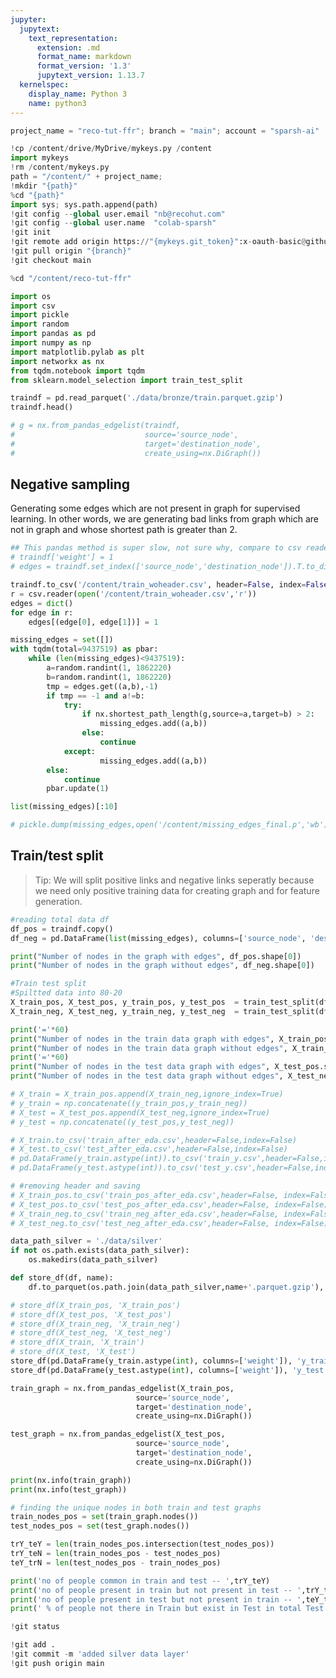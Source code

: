 ```yaml
---
jupyter:
  jupytext:
    text_representation:
      extension: .md
      format_name: markdown
      format_version: '1.3'
      jupytext_version: 1.13.7
  kernelspec:
    display_name: Python 3
    name: python3
---
```


```python id="-p45xus_9Lxv"
project_name = "reco-tut-ffr"; branch = "main"; account = "sparsh-ai"
```

```python id="D03Mx8Df9Lx1"
!cp /content/drive/MyDrive/mykeys.py /content
import mykeys
!rm /content/mykeys.py
path = "/content/" + project_name; 
!mkdir "{path}"
%cd "{path}"
import sys; sys.path.append(path)
!git config --global user.email "nb@recohut.com"
!git config --global user.name  "colab-sparsh"
!git init
!git remote add origin https://"{mykeys.git_token}":x-oauth-basic@github.com/"{account}"/"{project_name}".git
!git pull origin "{branch}"
!git checkout main
```

```python colab={"base_uri": "https://localhost:8080/"} id="Yky_7jNfJb70" executionInfo={"status": "ok", "timestamp": 1627746452144, "user_tz": -330, "elapsed": 6, "user": {"displayName": "Sparsh Agarwal", "photoUrl": "", "userId": "13037694610922482904"}} outputId="bd7c60e1-4d10-4a3b-f798-ebb20518e110"
%cd "/content/reco-tut-ffr"
```

```python id="KpOfQQp7_-i9"
import os
import csv
import pickle
import random
import pandas as pd
import numpy as np
import matplotlib.pylab as plt
import networkx as nx
from tqdm.notebook import tqdm
from sklearn.model_selection import train_test_split
```

```python colab={"base_uri": "https://localhost:8080/", "height": 204} id="R1hSHYa2gDQd" executionInfo={"status": "ok", "timestamp": 1627746559694, "user_tz": -330, "elapsed": 3345, "user": {"displayName": "Sparsh Agarwal", "photoUrl": "", "userId": "13037694610922482904"}} outputId="c457e714-65f7-4da6-88d4-8be1f75964dc"
traindf = pd.read_parquet('./data/bronze/train.parquet.gzip')
traindf.head()
```

```python id="e1uJV_b-B5Fq"
# g = nx.from_pandas_edgelist(traindf,
#                             source='source_node',
#                             target='destination_node',
#                             create_using=nx.DiGraph())
```

<!-- #region id="ieCAEYAVcXNM" -->
## Negative sampling
<!-- #endregion -->

<!-- #region id="m2pnbqRnhWkA" -->
Generating some edges which are not present in graph for supervised learning. In other words, we are generating bad links from graph which are not in graph and whose shortest path is greater than 2.
<!-- #endregion -->

```python id="wUHegz-DKajY"
## This pandas method is super slow, not sure why, compare to csv reader method
# traindf['weight'] = 1
# edges = traindf.set_index(['source_node','destination_node']).T.to_dict('records')[0]

traindf.to_csv('/content/train_woheader.csv', header=False, index=False)
r = csv.reader(open('/content/train_woheader.csv','r'))
edges = dict()
for edge in r:
    edges[(edge[0], edge[1])] = 1
```

```python colab={"base_uri": "https://localhost:8080/", "height": 66, "referenced_widgets": ["1f19e5db128845538e461b252bb0f41a", "edf0536c75eb468eb8ce127eddba4eef", "996cb19e772e4d899d5cd6c730380678", "4dbc176c0dd643aab2e0a7c424968727", "c524412c214b4d1fa8a93921e872ecd8", "b1a707ed44f84873908d37012373618d", "0b02f599f4444309b046801d279889a2", "36ac171d4fd8493596f9f2af056ef454"]} id="LUOab04oEinm" executionInfo={"status": "ok", "timestamp": 1627746652870, "user_tz": -330, "elapsed": 64047, "user": {"displayName": "Sparsh Agarwal", "photoUrl": "", "userId": "13037694610922482904"}} outputId="55391178-0ca8-486a-b04b-6eb79378126d"
missing_edges = set([])
with tqdm(total=9437519) as pbar:
    while (len(missing_edges)<9437519):
        a=random.randint(1, 1862220)
        b=random.randint(1, 1862220)
        tmp = edges.get((a,b),-1)
        if tmp == -1 and a!=b:
            try:
                if nx.shortest_path_length(g,source=a,target=b) > 2: 
                    missing_edges.add((a,b))
                else:
                    continue  
            except:  
                    missing_edges.add((a,b))              
        else:
            continue
        pbar.update(1)
```

```python colab={"base_uri": "https://localhost:8080/"} id="PsgRA60dLpcr" executionInfo={"status": "ok", "timestamp": 1627745383641, "user_tz": -330, "elapsed": 1493, "user": {"displayName": "Sparsh Agarwal", "photoUrl": "", "userId": "13037694610922482904"}} outputId="a05df7dc-c078-45f9-fc4c-ff4641b20298"
list(missing_edges)[:10]
```

```python id="La0hfDv3IJ1G"
# pickle.dump(missing_edges,open('/content/missing_edges_final.p','wb'))
```

<!-- #region id="vcIK4mX1bP8A" -->
## Train/test split
<!-- #endregion -->

<!-- #region id="Xm8UdKXzlpUx" -->
> Tip: We will split positive links and negative links seperatly because we need only positive training data for creating graph and for feature generation.
<!-- #endregion -->

```python colab={"base_uri": "https://localhost:8080/"} id="e_V7--QpL393" executionInfo={"status": "ok", "timestamp": 1627746671634, "user_tz": -330, "elapsed": 18784, "user": {"displayName": "Sparsh Agarwal", "photoUrl": "", "userId": "13037694610922482904"}} outputId="e846c7cc-0276-4fb6-87af-a24158ef6461"
#reading total data df
df_pos = traindf.copy()
df_neg = pd.DataFrame(list(missing_edges), columns=['source_node', 'destination_node'])

print("Number of nodes in the graph with edges", df_pos.shape[0])
print("Number of nodes in the graph without edges", df_neg.shape[0])
```

```python colab={"base_uri": "https://localhost:8080/"} id="fM1fiUw7MWiO" executionInfo={"status": "ok", "timestamp": 1627746674533, "user_tz": -330, "elapsed": 2903, "user": {"displayName": "Sparsh Agarwal", "photoUrl": "", "userId": "13037694610922482904"}} outputId="24ac8a60-d518-432d-a867-2cb3a9d2d8d7"
#Train test split 
#Spiltted data into 80-20
X_train_pos, X_test_pos, y_train_pos, y_test_pos  = train_test_split(df_pos,np.ones(len(df_pos)),test_size=0.2, random_state=9)
X_train_neg, X_test_neg, y_train_neg, y_test_neg  = train_test_split(df_neg,np.zeros(len(df_neg)),test_size=0.2, random_state=9)

print('='*60)
print("Number of nodes in the train data graph with edges", X_train_pos.shape[0],"=",y_train_pos.shape[0])
print("Number of nodes in the train data graph without edges", X_train_neg.shape[0],"=", y_train_neg.shape[0])
print('='*60)
print("Number of nodes in the test data graph with edges", X_test_pos.shape[0],"=",y_test_pos.shape[0])
print("Number of nodes in the test data graph without edges", X_test_neg.shape[0],"=",y_test_neg.shape[0])
```

```python id="_kyuwJfQOogb"
# X_train = X_train_pos.append(X_train_neg,ignore_index=True)
# y_train = np.concatenate((y_train_pos,y_train_neg))
# X_test = X_test_pos.append(X_test_neg,ignore_index=True)
# y_test = np.concatenate((y_test_pos,y_test_neg)) 

# X_train.to_csv('train_after_eda.csv',header=False,index=False)
# X_test.to_csv('test_after_eda.csv',header=False,index=False)
# pd.DataFrame(y_train.astype(int)).to_csv('train_y.csv',header=False,index=False)
# pd.DataFrame(y_test.astype(int)).to_csv('test_y.csv',header=False,index=False)
```

```python id="ykWX_MMYMcgc"
# #removing header and saving
# X_train_pos.to_csv('train_pos_after_eda.csv',header=False, index=False)
# X_test_pos.to_csv('test_pos_after_eda.csv',header=False, index=False)
# X_train_neg.to_csv('train_neg_after_eda.csv',header=False, index=False)
# X_test_neg.to_csv('test_neg_after_eda.csv',header=False, index=False)

data_path_silver = './data/silver'
if not os.path.exists(data_path_silver):
    os.makedirs(data_path_silver)

def store_df(df, name):
    df.to_parquet(os.path.join(data_path_silver,name+'.parquet.gzip'), compression='gzip')

# store_df(X_train_pos, 'X_train_pos')
# store_df(X_test_pos, 'X_test_pos')
# store_df(X_train_neg, 'X_train_neg')
# store_df(X_test_neg, 'X_test_neg')
# store_df(X_train, 'X_train')
# store_df(X_test, 'X_test')
store_df(pd.DataFrame(y_train.astype(int), columns=['weight']), 'y_train')
store_df(pd.DataFrame(y_test.astype(int), columns=['weight']), 'y_test')
```

```python id="GOR0YVOMM-D8"
train_graph = nx.from_pandas_edgelist(X_train_pos,
                            source='source_node',
                            target='destination_node',
                            create_using=nx.DiGraph())

test_graph = nx.from_pandas_edgelist(X_test_pos,
                            source='source_node',
                            target='destination_node',
                            create_using=nx.DiGraph())
```

```python colab={"base_uri": "https://localhost:8080/"} id="PctZigJ5M8Pm" executionInfo={"status": "ok", "timestamp": 1627745984614, "user_tz": -330, "elapsed": 5991, "user": {"displayName": "Sparsh Agarwal", "photoUrl": "", "userId": "13037694610922482904"}} outputId="8b20a429-c8d8-4774-80f2-8c8c11af1431"
print(nx.info(train_graph))
print(nx.info(test_graph))
```

```python colab={"base_uri": "https://localhost:8080/"} id="b0ueT9XxM2C0" executionInfo={"status": "ok", "timestamp": 1627746018619, "user_tz": -330, "elapsed": 1422, "user": {"displayName": "Sparsh Agarwal", "photoUrl": "", "userId": "13037694610922482904"}} outputId="e9c70a87-ccfd-4214-8a8a-73e7d684fcb8"
# finding the unique nodes in both train and test graphs
train_nodes_pos = set(train_graph.nodes())
test_nodes_pos = set(test_graph.nodes())

trY_teY = len(train_nodes_pos.intersection(test_nodes_pos))
trY_teN = len(train_nodes_pos - test_nodes_pos)
teY_trN = len(test_nodes_pos - train_nodes_pos)

print('no of people common in train and test -- ',trY_teY)
print('no of people present in train but not present in test -- ',trY_teN)
print('no of people present in test but not present in train -- ',teY_trN)
print(' % of people not there in Train but exist in Test in total Test data are {} %'.format(teY_trN/len(test_nodes_pos)*100))
```

```python colab={"base_uri": "https://localhost:8080/"} id="cLlrdpuASQnX" executionInfo={"status": "ok", "timestamp": 1627747088540, "user_tz": -330, "elapsed": 1317, "user": {"displayName": "Sparsh Agarwal", "photoUrl": "", "userId": "13037694610922482904"}} outputId="a63887ed-b3ad-4921-87d5-c0c3592e5faf"
!git status
```

```python colab={"base_uri": "https://localhost:8080/"} id="pYVQ2ZTOSS0P" executionInfo={"status": "ok", "timestamp": 1627747220397, "user_tz": -330, "elapsed": 60283, "user": {"displayName": "Sparsh Agarwal", "photoUrl": "", "userId": "13037694610922482904"}} outputId="5d941009-851c-4cbb-a55e-ac4e207e344d"
!git add .
!git commit -m 'added silver data layer'
!git push origin main
```

